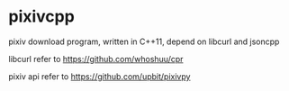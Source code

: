 # pixivcpp

pixiv download program, written in C++11, depend on libcurl and jsoncpp

libcurl refer to  https://github.com/whoshuu/cpr

pixiv api refer to https://github.com/upbit/pixivpy
